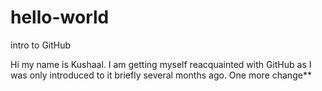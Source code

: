 # hello-world
intro to GitHub

Hi my name is Kushaal.
I am getting myself reacquainted with GitHub as I was only introduced to it briefly several months ago.
One more change**

